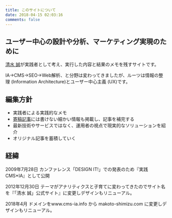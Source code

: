 ```yaml
---
title: このサイトについて
date: 2018-04-15 02:03:16
comments: false
---
```

## ユーザー中心の設計や分析、マーケティング実現のために

[清水 誠](profile.html)が実践者として考え、実行した内容と結果のメモを残すサイトです。

IA→CMS→SEO→Web解析、と分野は変わってきましたが、ルーツは情報の整理 (Information Architecture)とユーザー中心主義 (UX)です。

## 編集方針
- 実践者による実践的なメモ
- [寄稿記事](/articles/)には書けない細かい情報も掲載し、記事を補完する
- 最新技術やサービスではなく、運用者の視点で現実的なソリューションを紹介
- オリジナル記事を蓄積していく

## 経緯
2009年7月28日
カンファレンス「DESIGN IT!」での発表のため『実践CMS*IA』として公開

2012年12月30日
テーマがアナリティクスと子育てに変わってきたのでサイト名を『「清水 誠」公式サイト』に変更しデザインもリニューアル。

2018年4月
ドメインをwww.cms-ia.info から makoto-shimizu.com に変更しデザインもリニューアル。
